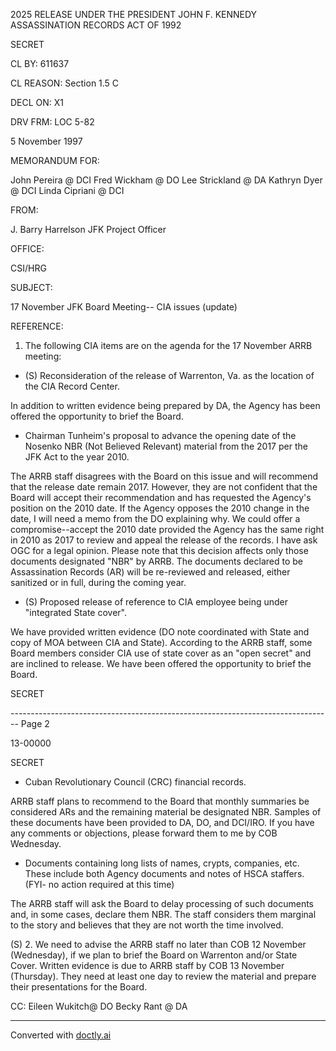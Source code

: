 2025 RELEASE UNDER THE PRESIDENT JOHN F. KENNEDY ASSASSINATION RECORDS ACT OF 1992

SECRET

CL BY: 611637

CL REASON: Section 1.5 C

DECL ON: X1

DRV FRM: LOC 5-82

5 November 1997

MEMORANDUM FOR:

John Pereira @ DCI
Fred Wickham @ DO
Lee Strickland @ DA
Kathryn Dyer @ DCI
Linda Cipriani @ DCI

FROM:

J. Barry Harrelson
JFK Project Officer

OFFICE:

CSI/HRG

SUBJECT:

17 November JFK Board Meeting-- CIA issues (update)

REFERENCE:

1. The following CIA items are on the agenda for the 17 November ARRB meeting:

*   (S) Reconsideration of the release of Warrenton, Va. as the location of the CIA Record Center.

In addition to written evidence being prepared by DA, the Agency has been offered the opportunity to brief the Board.

*   Chairman Tunheim's proposal to advance the opening date of the Nosenko NBR (Not Believed Relevant) material from the 2017 per the JFK Act to the year 2010.

The ARRB staff disagrees with the Board on this issue and will recommend that the release date remain 2017. However, they are not confident that the Board will accept their recommendation and has requested the Agency's position on the 2010 date. If the Agency opposes the 2010 change in the date, I will need a memo from the DO explaining why. We could offer a compromise--accept the 2010 date provided the Agency has the same right in 2010 as 2017 to review and appeal the release of the records. I have ask OGC for a legal opinion. Please note that this decision affects only those documents designated "NBR" by ARRB. The documents declared to be Assassination Records (AR) will be re-reviewed and released, either sanitized or in full, during the coming year.

*   (S) Proposed release of reference to CIA employee being under "integrated State cover".

We have provided written evidence (DO note coordinated with State and copy of MOA between CIA and State). According to the ARRB staff, some Board members consider CIA use of state cover as an "open secret" and are inclined to release. We have been offered the opportunity to brief the Board.

SECRET


-------------------------------------------------------------------------------- Page 2

13-00000

SECRET

*   Cuban Revolutionary Council (CRC) financial records.

ARRB staff plans to recommend to the Board that monthly summaries be considered ARs and the remaining material be designated NBR. Samples of these documents have been provided to DA, DO, and DCI/IRO. If you have any comments or objections, please forward them to me by COB Wednesday.

*   Documents containing long lists of names, crypts, companies, etc. These include both Agency documents and notes of HSCA staffers. (FYI- no action required at this time)

The ARRB staff will ask the Board to delay processing of such documents and, in some cases, declare them NBR. The staff considers them marginal to the story and believes that they are not worth the time involved.

(S) 2. We need to advise the ARRB staff no later than COB 12 November (Wednesday), if we plan to brief the Board on Warrenton and/or State Cover. Written evidence is due to ARRB staff by COB 13 November (Thursday). They need at least one day to review the material and prepare their presentations for the Board.

CC: Eileen Wukitch@ DO
Becky Rant @ DA


---
Converted with [doctly.ai](https://doctly.ai)